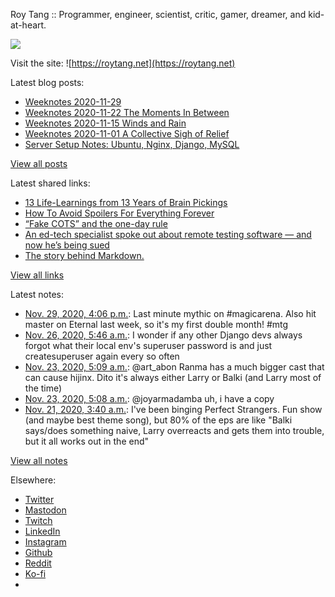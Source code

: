 Roy Tang :: Programmer, engineer, scientist, critic, gamer, dreamer, and kid-at-heart.

![](https://roytang.net/static/img/profile.jpg)

Visit the site: ![https://roytang.net](https://roytang.net)

Latest blog posts:

- [Weeknotes 2020-11-29](https://roytang.net/2020/11/weeknotes-2020-11-29/)
- [Weeknotes 2020-11-22 The Moments In Between](https://roytang.net/2020/11/weeknotes-2020-11-22/)
- [Weeknotes 2020-11-15 Winds and Rain](https://roytang.net/2020/11/weeknotes-2020-11-15/)
- [Weeknotes 2020-11-01 A Collective Sigh of Relief](https://roytang.net/2020/11/weeknotes-2020-11-08/)
- [Server Setup Notes: Ubuntu, Nginx, Django, MySQL](https://roytang.net/2020/11/server-setup-notes/)

[View all posts](https://roytang.net/blog)

Latest shared links:

- [13 Life-Learnings from 13 Years of Brain Pickings](https://roytang.net/2020/11/13-life-learnings-from-13-years-of-brain-pickings/)
- [How To Avoid Spoilers For Everything Forever](https://roytang.net/2020/11/how-to-avoid-spoilers-for-everything-forever/)
- [“Fake COTS” and the one-day rule](https://roytang.net/2020/10/fake-cots-and-the-one-day-rule/)
- [An ed-tech specialist spoke out about remote testing software — and now he’s being sued](https://roytang.net/2020/10/an-ed-tech-specialist-spoke-out-about-remote-testing-software-and-now-hes-being-sued/)
- [The story behind Markdown.](https://roytang.net/2020/10/the-story-behind-markdown/)

[View all links](https://roytang.net/links)

Latest notes:

- [Nov. 29, 2020, 4:06 p.m.](https://roytang.net/2020/11/1333200765167366144/): Last minute mythic on #magicarena. Also hit master on Eternal last week, so it&#x27;s my first double month! #mtg
- [Nov. 26, 2020, 5:46 a.m.](https://roytang.net/2020/11/10e889f1bfa7c8798065f6dcfe8b2278/): I wonder if any other Django devs always forgot what their local env&#x27;s superuser password is and just createsuperuser again every so often
- [Nov. 23, 2020, 5:09 a.m.](https://roytang.net/2020/11/1330861073247813634/): @art_abon Ranma has a much bigger cast that can cause hijinx. Dito it&#x27;s always either Larry or Balki (and Larry most of the time)
- [Nov. 23, 2020, 5:08 a.m.](https://roytang.net/2020/11/1330860801477885960/): @joyarmadamba uh, i have a copy
- [Nov. 21, 2020, 3:40 a.m.](https://roytang.net/2020/11/1330113747550134277/): I&#x27;ve been binging Perfect Strangers. Fun show (and maybe best theme song), but 80% of the eps are like &quot;Balki says/does something naive, Larry overreacts and gets them into trouble, but it all works out in the end&quot;

[View all notes](https://roytang.net/notes)

Elsewhere:

- [Twitter](https://twitter.com/roytang)
- [Mastodon](https://mastodon.technology/@roytang)
- [Twitch](https://twitch.tv/twitchyroy)
- [LinkedIn](https://www.linkedin.com/in/roytang)
- [Instagram](https://instagram.com/roytang0400)
- [Github](https://github.com/roytang)
- [Reddit](https://reddit.com/u/hungryroy)
- [Ko-fi](https://ko-fi.com/roytang)
- [](mailto:hello@roytang.net)